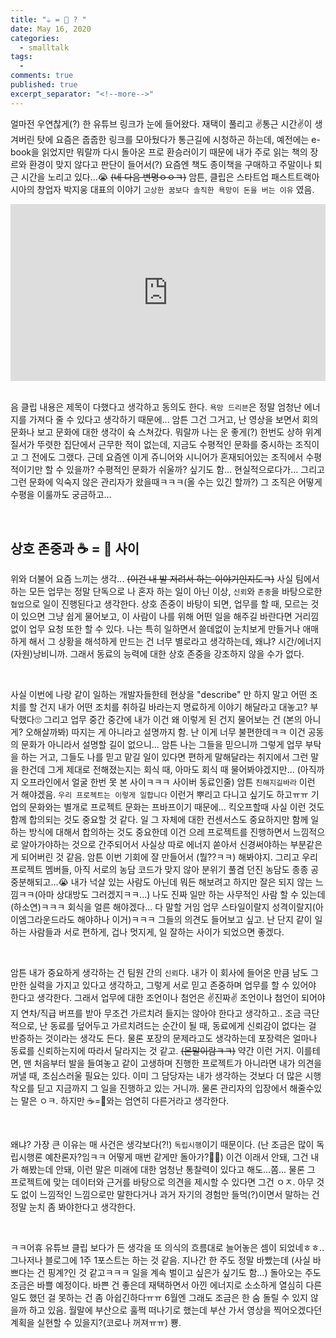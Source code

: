 ```yaml
---
title: "☕️ = 🐴 ? " 
date: May 16, 2020 
categories: 
  - smalltalk 
tags: 
  - 
comments: true 
published: true
excerpt_separator: "<!--more-->"
---
```


얼마전 우연찮게(?) 한 유튜브 링크가 눈에 들어왔다. 재택이 풀리고 ✌️통근 시간✌️이 생겨버린 탓에 요즘은 줍줍한 링크를 모아뒀다가 통근길에 시청하곤 하는데, 예전에는 e-book을 읽었지만 뭐랄까 다시 돌아온 프로 환승러이기 때문에 내가 주로 읽는 책의 장르와 환경이 맞지 않다고 판단이 들어서(?) 요즘엔 책도 종이책을 구매하고 주말이나 퇴근 시간을 노리고 있다...😭 ~~(네 다음 변명ㅇㅇㅋ)~~ 암튼, 클립은 스타트업 패스트트랙아시아의 창업자 박지웅 대표의 이야기 `고상한 꿈보다 솔직한 욕망이 돈을 버는 이유` 였음.<!--more-->

<style>.embed-container { position: relative; padding-bottom: 56.25%; height: 0; overflow: hidden; max-width: 100%; } .embed-container iframe, .embed-container object, .embed-container embed { position: absolute; top: 0; left: 0; width: 100%; height: 100%; }</style><div class='embed-container'><iframe src='https://www.youtube.com/embed/0nX9Vc7JoT8' frameborder='0' allowfullscreen></iframe></div>
<br>

음 클립 내용은 제목이 다했다고 생각하고 동의도 한다. `욕망 드리븐`은 정말 엄청난 에너지를 가져다 줄 수 있다고 생각하기 때문에... 암튼 그건 그거고, 난 영상을 보면서 회의 문화나 보고 문화에 대한 생각이 슉 스쳐갔다. 뭐랄까 나는 운 좋게(?) 한번도 상하 위계질서가 뚜렷한 집단에서 근무한 적이 없는데, 지금도 수평적인 문화를 중시하는 조직이고 그 전에도 그랬다. 근데 요즘엔 이게 쥬니어와 시니어가 혼재되어있는 조직에서 수평적이기만 할 수 있을까? 수평적인 문화가 쉬울까? 싶기도 함... 현실적으로다가... 그리고 그런 문화에 익숙지 않은 관리자가 왔을때ㅋㅋㅋ(올 수는 있긴 할까?) 그 조직은 어떻게 수평을 이룰까도 궁금하고...

<br>

## 상호 존중과 ☕️ = 🐴 사이
위와 더불어 요즘 느끼는 생각... ~~(이건 내 발 저려서 하는 이야기인지도ㅋ)~~ 사실 팀에서 하는 모든 업무는 정말 단독으로 나 혼자 하는 일이 아닌 이상, `신뢰`와 `존중`을 바탕으로한 `협업`으로 일이 진행된다고 생각한다. 상호 존중이 바탕이 되면, 업무를 할 때, 모르는 것이 있으면 그냥 쉽게 물어보고, 이 사람이 나를 위해 어떤 일을 해주길 바란다면 거리낌없이 업무 요청 또한 할 수 있다. 나는 특히 일하면서 쓸데없이 눈치보게 만들거나 애매하게 해서 그 상황을 해석하게 만드는 건 너무 별로라고 생각하는데, 왜냐? 시간/에너지 (자원)낭비니까. 그래서 동료의 능력에 대한 상호 존중을 강조하지 않을 수가 없다.

<br>

사실 이번에 나랑 같이 일하는 개발자들한테 현상을 "describe" 만 하지 말고 어떤 조치를 할 건지 내가 어떤 조치를 취하길 바라는지 명료하게 이야기 해달라고 대놓고? 부탁했다🙄 그리고 업무 중간 중간에 내가 이건 왜 이렇게 된 건지 물어보는 건 (본의 아니게? 오해살까봐) 따지는 게 아니라고 설명까지 함. 난 이게 너무 불편한데ㅋㅋ 이건 공동의 문화가 아니라서 설명할 길이 없으니... 암튼 나는 그들을 믿으니까 그렇게 업무 부탁을 하는 거고, 그들도 나를 믿고 맡길 일이 있다면 편하게 말해달라는 취지에서 그런 말을 한건데 그게 제대로 전해졌는지는 회식 때, 아마도 회식 때 물어봐야겠지만... (아직까지 오프라인에서 얼굴 한번 못 본 사이ㅋㅋㅋ 사이버 동료인줄) 암튼 `친해지길바라` 이런 거 해야겠음. `우리 프로젝트는 이렇게 일합니다` 이런거 뿌리고 다니고 싶기도 하고ㅠㅠ 기업의 문화와는 별개로 프로젝트 문화는 프바프이기 때문에... 킥오프할때 사실 이런 것도 함께 합의되는 것도 중요할 것 같다. 일 그 자체에 대한 컨센서스도 중요하지만 함께 일하는 방식에 대해서 합의하는 것도 중요한데 이건 으레 프로젝트를 진행하면서 느낌적으로 알아가야하는 것으로 간주되어서 사실상 따로 에너지 쏟아서 신경써야하는 부분같은 게 되어버린 것 같음. 암튼 이번 기회에 잘 만들어서 (뭘??ㅋㅋ) 해봐야지. 그리고 우리 프로젝트 멤버들, 아직 서로의 농담 코드가 맞지 않아 분위기 풀겸 던진 농담도 종종 공중분해되고...😭 내가 넉살 있는 사람도 아닌데 뭐든 해보려고 하지만 잘은 되지 않는 느낌ㅋㅋ(아마 상대방도 그러겠지ㅋㅋ...) 나도 진짜 일만 하는 사무적인 사람 할 수 있는데 (하소연)ㅋㅋㅋ 회식을 얼른 해야겠다... 다 말할 거임 업무 스타일이랄지 성격이랄지(아이엠그라운드라도 해야하나 이거)ㅋㅋㅋ 그들의 의견도 들어보고 싶고. 난 단지 같이 일하는 사람들과 서로 편하게, 겁나 멋지게, 일 잘하는 사이가 되었으면 좋겠다.

<br>

암튼 내가 중요하게 생각하는 건 팀원 간의 `신뢰`다. 내가 이 회사에 들어온 만큼 남도 그만한 실력을 가지고 있다고 생각하고, 그렇게 서로 믿고 존중하며 업무를 할 수 있어야 한다고 생각한다. 그래서 업무에 대한 조언이나 첨언은 ✌️진짜✌️ 조언이나 첨언이 되어야지 연차/직급 버프를 받아 무조건 가르치려 들지는 않아야 한다고 생각하고.. 조금 극단적으로, 난 동료를 덮어두고 가르치려드는 순간이 될 때, 동료에게 신뢰감이 없다는 걸 반증하는 것이라는 생각도 든다. 물론 포장의 문제라고도 생각하는데 포장력은 얼마나 동료를 신뢰하는지에 따라서 달라지는 것 같고. ~~(몬말이람ㅋㅋ)~~ 약간 이런 거지. 이를테면, 맨 처음부터 발을 들여놓고 같이 고생하며 진행한 프로젝트가 아니라면 내가 의견을 꺼낼 때, 조심스러울 필요는 있다. 이미 그 담당자는 내가 생각하는 것보다 더 많은 시행착오를 딛고 지금까지 그 일을 진행하고 있는 거니까. 물론 관리자의 입장에서 해줄수있는 말은 ㅇㅋ. 하지만 ☕️=🐴와는 엄연히 다른거라고 생각한다.

<br>

왜냐? 가장 큰 이유는 매 사건은 생각보다(?!) `독립시행`이기 때문이다. (난 조금은 많이 독립시행론 예찬론자?임ㅋㅋ 어떻게 매번 같게만 돌아가?🤷‍♀️) 이건 이래서 안돼, 그건 내가 해봤는데 안돼, 이런 말은 미래에 대한 엄청난 통찰력이 있다고 해도...쫌... 물론 그 프로젝트에 맞는 데이터와 근거를 바탕으로 의견을 제시할 수 있다면 그건 ㅇㅈ. 아무 것도 없이 느낌적인 느낌으로만 말한다거나 과거 자기의 경험만 들먹(?)이면서 말하는 건 정말 눈치 좀 봐야한다고 생각한다.

<br>

ㅋㅋ어휴 유튜브 클립 보다가 든 생각을 또 의식의 흐름대로 늘어놓은 셈이 되었네ㅎㅎ.. 그나저나 블로그에 1주 1포스트는 하는 것 같음. 지나간 한 주도 정말 바빴는데 (사실 바쁘다는 건 핑계?인 것 같고ㅋㅋㅋ 일을 계속 벌이고 싶은가 싶기도 함...) 돌아오는 주도 조금은 바쁠 예정이다. 바쁜 건 좋은데 재택하면서 아낀 에너지로 소소하게 열심히 다른 일도 했던 걸 못하는 건 좀 아쉽긴하다ㅠㅠ 6월엔 그래도 조금은 한 숨 돌릴 수 있지 않을까 하고 있음. 월말에 부산으로 훌쩍 떠나기로 했는데 부산 가서 영상을 찍어오겠다던 계획을 실현할 수 있을지?(코로나 꺼져ㅠㅠ) 뿅.
